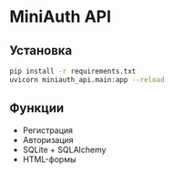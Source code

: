 # MiniAuth API

## Установка

```bash
pip install -r requirements.txt
uvicorn miniauth_api.main:app --reload
```

## Функции

- Регистрация
- Авторизация
- SQLite + SQLAlchemy
- HTML-формы
